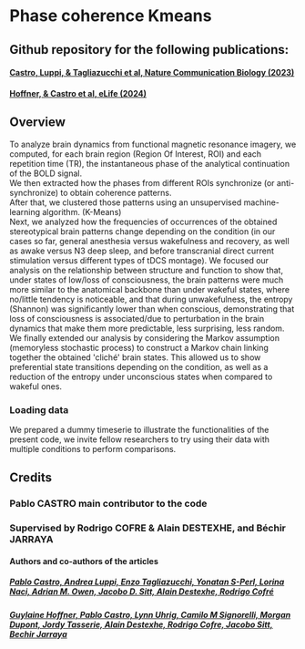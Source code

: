# Phase coherence Kmeans
## Github repository for the following publications:
#### [Castro, Luppi, & Tagliazucchi et al, Nature Communication Biology (2023)](https://www.nature.com/articles/s42003-024-06858-3)
#### [Hoffner, & Castro et al, eLife (2024)](https://doi.org/10.7554/eLife.101688.2)


## Overview
To analyze brain dynamics from functional magnetic resonance imagery, we computed, for each brain region (Region Of Interest, ROI) and each repetition time (TR), the instantaneous phase of the analytical continuation of the BOLD signal.  
We then extracted how the phases from different ROIs synchronize (or anti-synchronize) to obtain coherence patterns.  
After that, we clustered those patterns using an unsupervised machine-learning algorithm. (K-Means)  
Next, we analyzed how the frequencies of occurrences of the obtained stereotypical brain patterns change depending on the condition (in our cases so far, general anesthesia versus wakefulness and recovery, as well as awake versus N3 deep sleep, and before transcranial direct current stimulation versus different types of tDCS montage). We focused our analysis on the relationship between structure and function to show that, under states of low/loss of consciousness, the brain patterns were much more similar to the anatomical backbone than under wakeful states, where no/little tendency is noticeable, and that during unwakefulness, the entropy (Shannon) was significantly lower than when conscious, demonstrating that loss of consciousness is associated/due to perturbation in the brain dynamics that make them more predictable, less surprising, less random.  
We finally extended our analysis by considering the Markov assumption (memoryless stochastic process) to construct a Markov chain linking together the obtained 'cliché' brain states. This allowed us to show preferential state transitions depending on the condition, as well as a reduction of the entropy under unconscious states when compared to wakeful ones.  

### Loading data
We prepared a dummy timeserie to illustrate the functionalities of the present code, we invite fellow researchers to try using their data with multiple conditions to perform comparisons.


## Credits
### Pablo CASTRO main contributor to the code
### Supervised by Rodrigo COFRE & Alain DESTEXHE, and Béchir JARRAYA
#### Authors and co-authors of the articles
##### [Pablo Castro, Andrea Luppi, Enzo Tagliazucchi, Yonatan S-Perl, Lorina Naci, Adrian M. Owen, Jacobo D. Sitt, Alain Destexhe, Rodrigo Cofré](https://doi.org/10.1101/2023.12.19.572402) 
##### [Guylaine Hoffner, Pablo Castro, Lynn Uhrig, Camilo M Signorelli, Morgan Dupont, Jordy Tasserie, Alain Destexhe, Rodrigo Cofre, Jacobo Sitt, Bechir Jarraya](https://doi.org/10.7554/eLife.101688.2)
